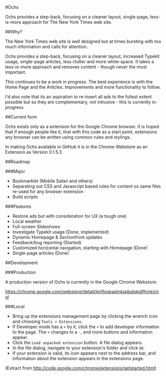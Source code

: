 #Ochs

Ochs provides a step-back, focusing on a cleaner layout, single-page, less-is-more approach for The New York Times web site.

##Why?

The New York Times web site is well designed but at times bursting with too much information and calls for attention.

Ochs provides a step-back, focusing on a cleaner layout, increased Typekit usage, single-page articles, less clutter and more white-space. It takes a less-is-more approach and removes content - though never the most important.

This continues to be a work in progress. The best experience is with the Home Page and the Articles. Improvements and more functionality to follow.

I'd also note that its an aspiration to re-insert all ads to the fullest extent possible but so they are complementary, not intrusive - this is currently in-progress.

##Current form

Ochs exists only as a extension for the Google Chrome browser. It is hoped that if enough people like it, that with this code as a start point, extensions any browser can be written using common rules and stylings.

In making Ochs available in GitHub it is in the Chrome Webstore as an Extension as Version 0.1.5.3

##Roadmap

###Major

* Bookmarklet (Mobile Safari and others)
* Separating out CSS and Javascript based rules for content so same files re-used for any browser extension
* Build scripts
 
###Features

* Restore ads but with consideration for UX (a tough one)
* Local weather
* Full-screen Slideshows
* Investigate Typekit usage (Done, implemented)
* Dynamic Homepage & Sectionfront updates
* Feedback/bug reporting (Started)
* Customized horizontal navigation, starting with Homepage (Done)
* Single-page articles (Done)

##Development

###Production

A production version of Ochs is currently in the Google Chrome Webstore:

https://chrome.google.com/webstore/detail/lejiflopkadmkjajbalpkglfhmkjchol

###Local

* Bring up the extensions management page by clicking the wrench icon and choosing `Tools > Extensions`.
* If Developer mode has a `+` by it, click the `+` to add developer information to the page. The `+` changes to a `-`, and more buttons and information appear.
* Click the `Load unpacked extension` button. A file dialog appears.
* In the file dialog, navigate to your extension's folder and click `OK`.
* If your extension is valid, its icon appears next to the address bar, and information about the extension appears in the extensions page.

(Extract from http://code.google.com/chrome/extensions/getstarted.html)



